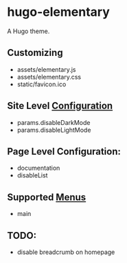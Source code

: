 # hugo-elementary
A Hugo theme.

## Customizing
- assets/elementary.js
- assets/elementary.css
- static/favicon.ico

## Site Level [Configuration](https://gohugo.io/getting-started/configuration/#example-configuration)
- params.disableDarkMode <boolean>
- params.disableLightMode <boolean>

## Page Level Configuration:
- documentation <boolean>
- disableList <boolean>

## Supported [Menus](https://gohugo.io/content-management/menus/#define-in-site-configuration)
- main

## TODO:
- disable breadcrumb on homepage
